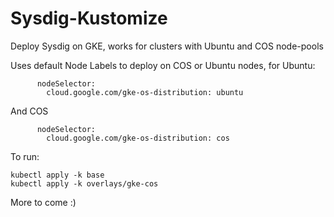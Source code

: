 # Sysdig-Kustomize
Deploy Sysdig on GKE, works for clusters with Ubuntu and COS node-pools

Uses default Node Labels to deploy on COS or Ubuntu nodes, for Ubuntu:

```
      nodeSelector:
        cloud.google.com/gke-os-distribution: ubuntu
```
And COS
```
      nodeSelector:
        cloud.google.com/gke-os-distribution: cos
```

To run:
```
kubectl apply -k base
kubectl apply -k overlays/gke-cos
```

More to come :)